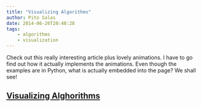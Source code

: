 ```yaml
---
title: "Visualizing Algorithms"
author: Pito Salas
date: 2014-06-26T20:48:28
tags:
    - algorithms
    - visualization
---
```




Check out this really interesting article plus lovely animations. I have to go
find out how it actually implements the animations. Even though the examples
are in Python, what is actually embedded into the page? We shall see!

## [Visualizing Alghorithms](<http://bost.ocks.org/mike/algorithms/>)


